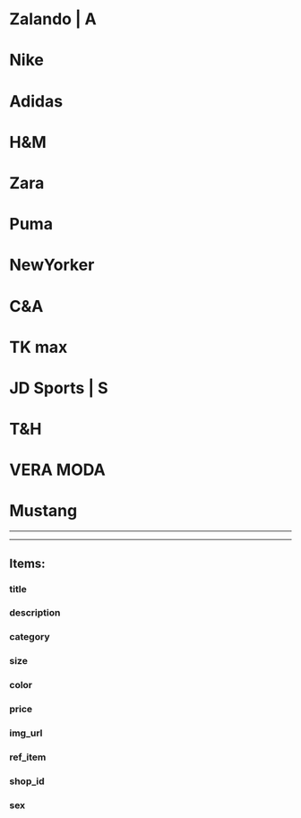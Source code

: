 # Zalando | A 
# Nike
# Adidas 
# H&M
# Zara
# Puma
# NewYorker
# C&A
# TK max
# JD Sports | S
# T&H 
# VERA MODA 
# Mustang 

____



_____

## Items:
### title
### description
### category
### size
### color
### price
### img_url
### ref_item
### shop_id
### sex

